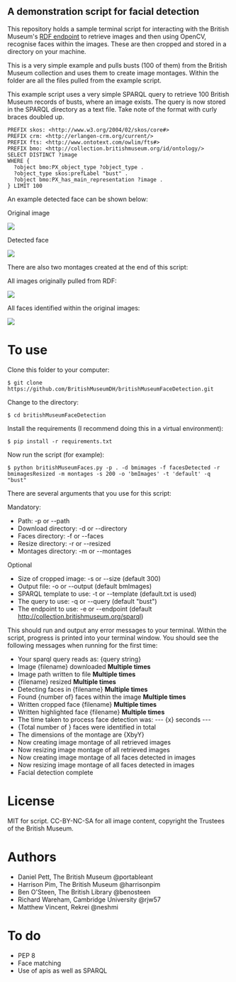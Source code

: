 ## A demonstration script for facial detection

This repository holds a sample terminal script for interacting with the British Museum's [RDF endpoint](http://collection.britishmuseum.org) to retrieve images and then
using OpenCV, recognise faces within the images. These are then cropped and stored in a directory on your machine.

This is a very simple example and pulls busts (100 of them) from the British Museum collection and uses them to
create image montages. Within the folder are all the files pulled from the example script.

This example script uses a very simple SPARQL query to retrieve 100 British Museum records of busts, where an image exists.
The query is now stored in the SPARQL directory as a text file. Take note of the format with curly braces doubled up.

```
PREFIX skos: <http://www.w3.org/2004/02/skos/core#>
PREFIX crm: <http://erlangen-crm.org/current/>
PREFIX fts: <http://www.ontotext.com/owlim/fts#>
PREFIX bmo: <http://collection.britishmuseum.org/id/ontology/>
SELECT DISTINCT ?image
WHERE {
  ?object bmo:PX_object_type ?object_type .
  ?object_type skos:prefLabel "bust" .
  ?object bmo:PX_has_main_representation ?image .
} LIMIT 100
```

An example detected face can be shown below:

Original image

![](bmimagesResized/AN00587263_001_l.jpg)

Detected face

![](facesDetected/cropped_272_AN00587263_001_l.jpg)

There are also two montages created at the end of this script:

All images originally pulled from RDF:

![](montages/bmPortraitBusts_montage_750w.jpg)

All faces identified within the original images:

![](montages/bmPortraitBustsFaces_montage_750w.jpg)

# To use

Clone this folder to your computer:

`$ git clone https://github.com/BritishMuseumDH/britishMuseumFaceDetection.git`

Change to the directory:

`$ cd britishMuseumFaceDetection`

Install the requirements (I recommend doing this in a virtual environment):

`$ pip install -r requirements.txt`

Now run the script (for example):

`$ python britishMuseumFaces.py -p . -d bmimages -f facesDetected -r bmimagesResized -m montages -s 200 -o 'bmImages' -t 'default' -q "bust" `

There are several arguments that you use for this script:

Mandatory:
* Path: -p or --path
* Download directory: -d or --directory
* Faces directory: -f or --faces
* Resize directory: -r or --resized
* Montages directory: -m or --montages

Optional
* Size of cropped image: -s or --size (default 300)
* Output file: -o or --output (default bmImages)
* SPARQL template to use: -t or --template (default.txt is used)
* The query to use: -q or --query (default "bust")
* The endpoint to use: -e or --endpoint (default http://collection.britishmuseum.org/sparql)

This should run and output any error messages to your terminal. Within the script, progress is printed into your terminal
window. You should see the following messages when running for the first time:

* Your sparql query reads as: {query string}
* Image {filename} downloaded **Multiple times**
* Image path written to file **Multiple times**
* {filename} resized **Multiple times**
* Detecting faces in {filename} **Multiple times**
* Found {number of} faces within the image **Multiple times**
* Written cropped face {filename} **Multiple times**
* Written highlighted face {filename} **Multiple times**
* The time taken to process face detection was: --- {x} seconds ---
* {Total number of } faces were identified in total
* The dimensions of the montage are {XbyY}
* Now creating image montage of all retrieved images
* Now resizing image montage of all retrieved images
* Now creating image montage of all faces detected in images
* Now resizing image montage of all faces detected in images
* Facial detection complete


# License

MIT for script. CC-BY-NC-SA for all image content, copyright the Trustees of the British Museum.

# Authors

* Daniel Pett, The British Museum @portableant
* Harrison Pim, The British Museum @harrisonpim
* Ben O'Steen, The British Library @benosteen
* Richard Wareham, Cambridge University @rjw57
* Matthew Vincent, Rekrei @neshmi

# To do

* PEP 8
* Face matching
* Use of apis as well as SPARQL
